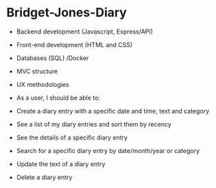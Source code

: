 # Bridget-Jones-Diary

- Backend development (Javascript, Express/API)
- Front-end development (HTML and CSS)
- Databases (SQL) /Docker
- MVC structure
- UX methodologies

- As a user, I should be able to:

- Create a diary entry with a specific date and time, text and category
- See a list of my diary entries and sort them by recency
- See the details of a specific diary entry
- Search for a specific diary entry by date/month/year or category
- Update the text of a diary entry
- Delete a diary entry
